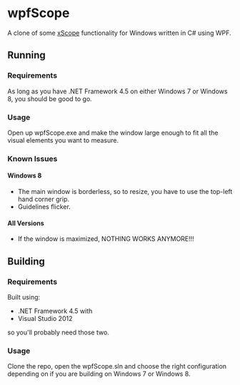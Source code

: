 # wpfScope

A clone of some [xScope](http://iconfactory.com/software/xscope) functionality for Windows written in C# using WPF.

## Running

### Requirements

As long as you have .NET Framework 4.5 on either Windows 7 or Windows 8, you should be good to go.

### Usage

Open up wpfScope.exe and make the window large enough to fit all the visual elements you want to measure.

### Known Issues

#### Windows 8

 + The main window is borderless, so to resize, you have to use the top-left hand corner grip.
 + Guidelines flicker.

#### All Versions

 + If the window is maximized, NOTHING WORKS ANYMORE!!!

## Building

### Requirements

Built using:

 + .NET Framework 4.5 with
 + Visual Studio 2012

so you'll probably need those two.

### Usage

Clone the repo, open the wpfScope.sln and choose the right configuration depending on if you are building on  Windows 7 or Windows 8.
